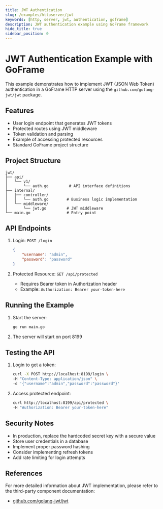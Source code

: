 ```yaml
---
title: JWT Authentication
slug: /examples/httpserver/jwt
keywords: [http, server, jwt, authentication, goframe]
description: JWT authentication example using GoFrame framework
hide_title: true
sidebar_position: 0
---
```


# JWT Authentication Example with GoFrame

This example demonstrates how to implement JWT (JSON Web Token) authentication in a GoFrame HTTP server using the `github.com/golang-jwt/jwt` package.

## Features

- User login endpoint that generates JWT tokens
- Protected routes using JWT middleware
- Token validation and parsing
- Example of accessing protected resources
- Standard GoFrame project structure

## Project Structure

```
jwt/
├── api/
│   └── v1/
│       └── auth.go         # API interface definitions
├── internal/
│   ├── controller/
│   │   └── auth.go        # Business logic implementation
│   └── middleware/
│       └── jwt.go         # JWT middleware
└── main.go                # Entry point
```

## API Endpoints

1. Login: `POST /login`
   ```json
   {
       "username": "admin",
       "password": "password"
   }
   ```

2. Protected Resource: `GET /api/protected`
   - Requires Bearer token in Authorization header
   - Example: `Authorization: Bearer your-token-here`

## Running the Example

1. Start the server:
   ```bash
   go run main.go
   ```

2. The server will start on port 8199

## Testing the API

1. Login to get a token:
   ```bash
   curl -X POST http://localhost:8199/login \
   -H "Content-Type: application/json" \
   -d '{"username":"admin","password":"password"}'
   ```

2. Access protected endpoint:
   ```bash
   curl http://localhost:8199/api/protected \
   -H "Authorization: Bearer your-token-here"
   ```

## Security Notes

- In production, replace the hardcoded secret key with a secure value
- Store user credentials in a database
- Implement proper password hashing
- Consider implementing refresh tokens
- Add rate limiting for login attempts

## References

For more detailed information about JWT implementation, please refer to the third-party component documentation:
- [github.com/golang-jwt/jwt](https://github.com/golang-jwt/jwt)
